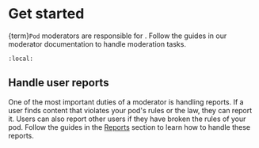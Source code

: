 # Get started

{term}`Pod` moderators are responsible for . Follow the guides in our moderator documentation to handle moderation tasks.

```{contents}
:local:
```

## Handle user reports

One of the most important duties of a moderator is handling reports. If a user finds content that violates your pod's rules or the law, they can report it. Users can also report other users if they have broken the rules of your pod. Follow the guides in the [Reports](reports/index.md) section to learn how to handle these reports.

